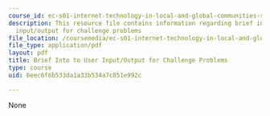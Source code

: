 ```yaml
---
course_id: ec-s01-internet-technology-in-local-and-global-communities-spring-2005-summer-2005
description: This resource file contains information regarding brief into to user
  input/output for challenge problems
file_location: /coursemedia/ec-s01-internet-technology-in-local-and-global-communities-spring-2005-summer-2005/6eec6f6b533da1a33b534a7c851e992c_MITEC_S01S05_user_input.pdf
file_type: application/pdf
layout: pdf
title: Brief Into to User Input/Output for Challenge Problems
type: course
uid: 6eec6f6b533da1a33b534a7c851e992c

---
```

None